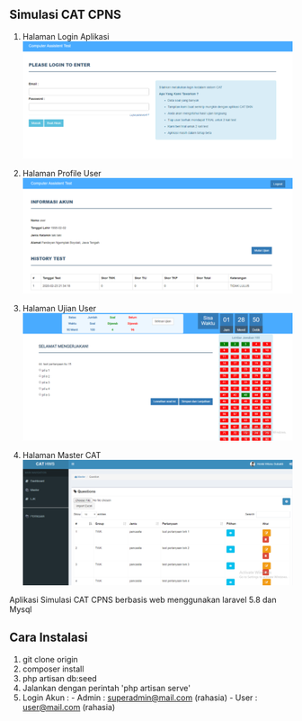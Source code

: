 ## Simulasi CAT CPNS

1. Halaman Login Aplikasi
![](screenshoot/login.png)

2. Halaman Profile User
![](screenshoot/profile.png)

3. Halaman Ujian User
![](screenshoot/exam.png)

4. Halaman Master CAT
![](screenshoot/master.png)

Aplikasi Simulasi CAT CPNS berbasis web menggunakan laravel 5.8 dan Mysql

## Cara Instalasi
1. git clone origin 
2. composer install
3. php artisan db:seed
4. Jalankan dengan perintah 'php artisan serve'
5. Login Akun : - Admin : superadmin@mail.com (rahasia) - User : user@mail.com (rahasia)